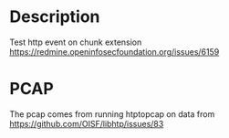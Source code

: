 # Description

Test http event on chunk extension
https://redmine.openinfosecfoundation.org/issues/6159

# PCAP

The pcap comes from running htptopcap on data from https://github.com/OISF/libhtp/issues/83
